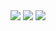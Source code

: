 <div align="center">
  <img src="[https://capsule-render.vercel.app/api?type=slice&color=gradient&height=160&section=header&text=Hi!%20I'm%20Joody!&fontAlign=50&fontAlignY=70&fontSize=90&fontColor=000000]" />
  <img src="https://github-readme-stats.vercel.app/api?username=Joody20&show_icons=true&theme=rose" />
  <img src="https://github-readme-stats.vercel.app/api/top-langs/?username=Joody20&layout=donut" />
</div>
